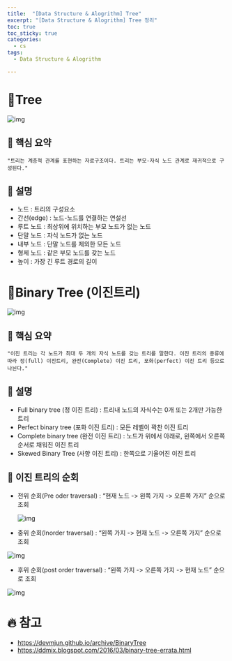 ```yaml
---
title:  "[Data Structure & Alogrithm] Tree"
excerpt: "[Data Structure & Alogrithm] Tree 정리"
toc: true
toc_sticky: true
categories:
  - cs
tags:
  - Data Structure & Alogrithm

---
```


# 📝Tree

![img](https://k.kakaocdn.net/dn/nJAQL/btqC7rUSnZ7/bg9cPue1atZ8oYo0oTr6eK/img.png)



## 📌 핵심 요약

`"트리는 계층적 관계를 표현하는 자료구조이다. 트리는 부모-자식 노드 관계로 재귀적으로 구성된다."`



## 📌 설명

* 노드 : 트리의 구성요소
* 간선(edge) : 노드-노드를 연결하는 연설선
* 루트 노드 : 최상위에 위치하는 부모 노드가 없는 노드
* 단말 노드 : 자식 노드가 없는 노드
* 내부 노드 : 단말 노드를 제외한 모든 노드 
* 형제 노드 : 같은 부모 노드를 갖는 노드
* 높이 : 가장 긴 루트 경로의 길이



# 📝Binary Tree (이진트리)

![img](https://miro.medium.com/max/10000/1*CMGFtehu01ZEBgzHG71sMg.png)

## 📌 핵심 요약

`"이진 트리는 각 노드가 최대 두 개의 자식 노드를 갖는 트리를 말한다. 이진 트리의 종류에 따라 정(full) 이진트리, 완전(Complete) 이진 트리, 포화(perfect) 이진 트리 등으로 나뉜다."`



## 📌 설명

* Full binary tree (정 이진 트리) : 트리내 노드의 자식수는 0개 또는 2개만 가능한 트리
* Perfect binary tree (포화 이진 트리) : 모든 레벨이 꽉찬 이진 트리
* Complete binary tree (완전 이진 트리) :  노드가 위에서 아래로, 왼쪽에서 오른쪽 순서로 채워진 이진 트리
* Skewed Binary Tree (사향 이진 트리) : 한쪽으로 기울어진 이진 트리 



## 📌 이진 트리의 순회

* 전위 순회(Pre oder traversal) : “현재 노드 -> 왼쪽 가지 -> 오른쪽 가지” 순으로 조회

  ![img](https://k.kakaocdn.net/dn/eg7n07/btqDahDfJZH/NUPvkPHIijBGDd4TKtpIkK/img.gif)



* 중위 순회(Inorder traversal) : “왼쪽 가지 -> 현재 노드 -> 오른쪽 가지” 순으로 조회

![img](https://k.kakaocdn.net/dn/bC4KQI/btqC6PhkBzo/End2lYpdQ8UXwbdKhQBSz1/img.gif)



* 후위 순회(post order traversal) : “왼쪽 가지 -> 오른쪽 가지 -> 현재 노드” 순으로 조회

![img](https://k.kakaocdn.net/dn/cJiUlu/btqC79NcvR7/Ftl5KVo4nsLAgcEBY8VQrk/img.gif)



# 🔥 참고

* https://devmjun.github.io/archive/BinaryTree
* https://ddmix.blogspot.com/2016/03/binary-tree-errata.html